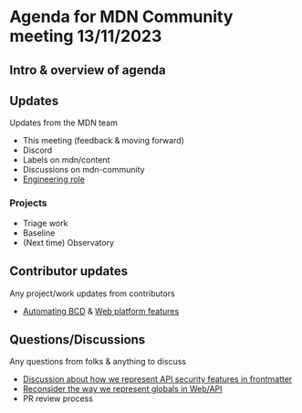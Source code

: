 # Agenda for MDN Community meeting 13/11/2023

## Intro & overview of agenda

## Updates

Updates from the MDN team

- This meeting (feedback & moving forward)
- Discord
- Labels on mdn/content
- Discussions on mdn-community
- [Engineering role](https://www.mozilla.org/en-US/careers/position/gh/5448569/)

### Projects

- Triage work
- Baseline
- (Next time) Observatory

## Contributor updates

Any project/work updates from contributors

- [Automating BCD](https://github.com/openwebdocs/project/issues/168) & [Web platform features](https://github.com/openwebdocs/project/issues/169)

## Questions/Discussions

Any questions from folks & anything to discuss

- [Discussion about how we represent API security features in frontmatter](https://github.com/orgs/mdn/discussions/288)
- [Reconsider the way we represent globals in Web/API](https://github.com/orgs/mdn/discussions/360)
- PR review process
